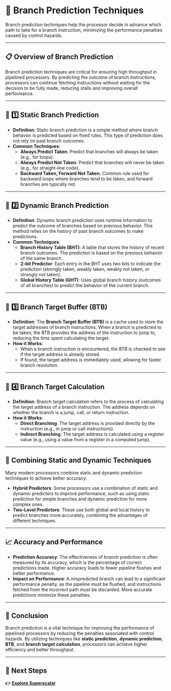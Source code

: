 # 🧰 Branch Prediction Techniques

Branch prediction techniques help the processor decide in advance which path to take for a branch instruction, minimizing the performance penalties caused by control hazards.

---

## 📋 Overview of Branch Prediction

Branch prediction techniques are critical for ensuring high throughput in pipelined processors. By predicting the outcome of branch instructions, processors can continue fetching instructions without waiting for the decision to be fully made, reducing stalls and improving overall performance.

---

## 🚦 1️⃣ Static Branch Prediction

- **Definition**: Static branch prediction is a simple method where branch behavior is predicted based on fixed rules. This type of prediction does not rely on past branch outcomes.
- **Common Techniques**:
  - **Always Predict Taken**: Predict that branches will always be taken (e.g., for loops).
  - **Always Predict Not Taken**: Predict that branches will never be taken (e.g., for straight-line code).
  - **Backward Taken, Forward Not Taken**: Common rule used for backward loops where branches tend to be taken, and forward branches are typically not.

---

## 🚦 2️⃣ Dynamic Branch Prediction

- **Definition**: Dynamic branch prediction uses runtime information to predict the outcome of branches based on previous behavior. This method relies on the history of past branch outcomes to make predictions.
- **Common Techniques**:
  - **Branch History Table (BHT)**: A table that stores the history of recent branch outcomes. The prediction is based on the previous behavior of the same branch.
  - **2-bit Predictor**: Each entry in the BHT uses two bits to indicate the prediction (strongly taken, weakly taken, weakly not taken, or strongly not taken).
  - **Global History Table (GHT)**: Uses global branch history (outcomes of all branches) to predict the behavior of the current branch.

---

## 🚦 3️⃣ Branch Target Buffer (BTB)

- **Definition**: The **Branch Target Buffer (BTB)** is a cache used to store the target addresses of branch instructions. When a branch is predicted to be taken, the BTB provides the address of the instruction to jump to, reducing the time spent calculating the target.
- **How it Works**:
  - When a branch instruction is encountered, the BTB is checked to see if the target address is already stored.
  - If found, the target address is immediately used, allowing for faster branch resolution.

---

## 🚦 4️⃣ Branch Target Calculation

- **Definition**: Branch target calculation refers to the process of calculating the target address of a branch instruction. The address depends on whether the branch is a jump, call, or return instruction.
- **How it Works**:
  - **Direct Branching**: The target address is provided directly by the instruction (e.g., in jump or call instructions).
  - **Indirect Branching**: The target address is calculated using a register value (e.g., using a value from a register in a computed jump).

---

## 🧩 Combining Static and Dynamic Techniques

Many modern processors combine static and dynamic prediction techniques to achieve better accuracy:
- **Hybrid Predictors**: Some processors use a combination of static and dynamic predictors to improve performance, such as using static prediction for simple branches and dynamic prediction for more complex ones.
- **Two-Level Predictors**: These use both global and local history to predict branches more accurately, combining the advantages of different techniques.

---

## 📈 Accuracy and Performance

- **Prediction Accuracy**: The effectiveness of branch prediction is often measured by its accuracy, which is the percentage of correct predictions made. Higher accuracy leads to fewer pipeline flushes and better performance.
- **Impact on Performance**: A mispredicted branch can lead to a significant performance penalty, as the pipeline must be flushed, and instructions fetched from the incorrect path must be discarded. More accurate predictions minimize these penalties.

---

## 🔄 Conclusion

Branch prediction is a vital technique for improving the performance of pipelined processors by reducing the penalties associated with control hazards. By utilizing techniques like **static prediction**, **dynamic prediction**, **BTB**, and **branch target calculation**, processors can achieve higher efficiency and better throughput.

---

## 🔹 Next Steps

**👉 [Explore Superscalar](../Superscalar)**
